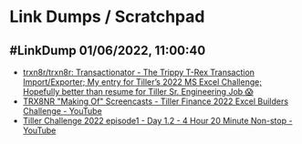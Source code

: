 # Link Dumps / Scratchpad


## #LinkDump 01/06/2022, 11:00:40

- [trxn8r/trxn8r: Transactionator - The Trippy T-Rex Transaction Import/Exporter; My entry for Tiller’s 2022 MS Excel Challenge; Hopefully better than resume for Tiller Sr. Engineering Job 😱](https://github.com/trxn8r/trxn8r)
- [TRX8NR "Making Of" Screencasts - Tiller Finance 2022 Excel Builders Challenge - YouTube](https://www.youtube.com/playlist?list=PLqKgLp9aiBB_p4vwWgQRC-qefa2es9ziC)
- [Tiller Challenge 2022 episode1 - Day 1.2 - 4 Hour 20 Minute Non-stop - YouTube](https://www.youtube.com/watch?v=YHlK748eKaQ&list=PLqKgLp9aiBB_p4vwWgQRC-qefa2es9ziC&index=2&t=7600s)